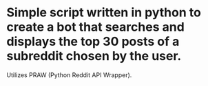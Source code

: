 # Simple script written in python to create a bot that searches and displays the top 30 posts of a subreddit chosen by the user.
Utilizes PRAW (Python Reddit API Wrapper).
